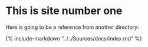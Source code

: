 # This is site number one

Here is going to be a reference from another directory:


{%
include-markdown "../../Sources/docs/index.md"
%}